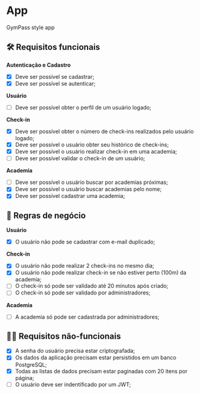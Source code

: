 # App

GymPass style app

## 🛠 Requisitos funcionais

**Autenticação e Cadastro**

- [x] Deve ser possível se cadastrar;
- [x] Deve ser possível se autenticar;

**Usuário**

- [ ] Deve ser possível obter o perfil de um usuário logado;

**Check-in**

- [x] Deve ser possível obter o número de check-ins realizados pelo usuário logado;
- [x] Deve ser possível o usuário obter seu histórico de check-ins;
- [x] Deve ser possível o usuário realizar check-in em uma academia;
- [ ] Deve ser possível validar o check-in de um usuário;

**Academia**

- [ ] Deve ser possível o usuário buscar por academias próximas;
- [x] Deve ser possível o usuário buscar academias pelo nome;
- [x] Deve ser possível cadastrar uma academia;

## 📄 Regras de negócio

**Usuário**

- [x] O usuário não pode se cadastrar com e-mail duplicado;

**Check-in**

- [x] O usuário não pode realizar 2 check-ins no mesmo dia;
- [x] O usuário não pode realizar check-in se não estiver perto (100m) da academia;
- [ ] O check-in só pode ser validado até 20 minutos após criado;
- [ ] O check-in só pode ser validado por administradores;

**Academia**

- [ ] A academia só pode ser cadastrada por administradores;

## 👨‍💻 Requisitos não-funcionais

- [x] A senha do usuário precisa estar criptografada;
- [x] Os dados da aplicação precisam estar persistidos em um banco PostgreSQL;
- [x] Todas as listas de dados precisam estar paginadas com 20 itens por página;
- [ ] O usuário deve ser indentificado por um JWT;
